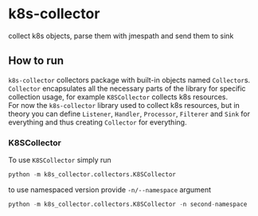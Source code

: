 # k8s-collector
collect k8s objects, parse them with jmespath and send them to sink

## How to run
`k8s-collector` collectors package with built-in objects named `Collector`s.  
`Collector` encapsulates all the necessary parts of the library for specific collection usage, for example `K8SCollector` collects k8s resources.  
For now the `k8s-collector` library used to collect k8s resources, but in theory you can define `Listener`, `Handler`, `Processor`, `Filterer` and `Sink` for everything
and thus creating `Collector` for everything.

### K8SCollector
To use `K8SCollector` simply run

```python
python -m k8s_collector.collectors.K8SCollector
```
to use namespaced version provide `-n/--namespace` argument
```python
python -m k8s_collector.collectors.K8SCollector -n second-namespace
```